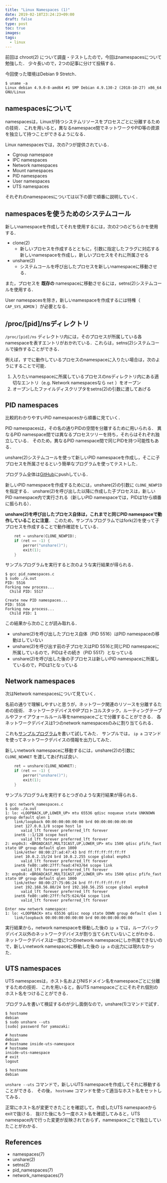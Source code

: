```yaml
---
title: "Linux Namespaces (1)"
date: 2019-02-18T23:24:23+09:00
draft: false
type: post
toc: true
images:
tags: 
  - linux
---
```


前回は chroot(2) について調査・テストしたので，今回はnamespacesについて勉強した．
少々長いので，2つの記事に分けて投稿する．

今回使った環境はDebian 9 Stretch．

```shell
$ uname -a
Linux debian 4.9.0-8-amd64 #1 SMP Debian 4.9.130-2 (2018-10-27) x86_64 GNU/Linux
```

## namespacesについて
namespacesは，Linuxが持つシステムリソースをプロセスごとに分離するための技術．
これを用いると，異なるnamespace間でネットワークやPID等の資源を独立して持つことができるようになる．

Linux namespacesでは，次の7つが提供されている．

* Cgroup namespace
* IPC namespaces
* Network namespaces
* Mount namespaces
* PID namespaces
* User namespaces
* UTS namespaces

それぞれのnamespacesについては以下の節で順番に説明していく．

## namespacesを使うためのシステムコール
新しいnamespaceを作成してそれを使用するには，次の2つのどちらかを使用する．

* clone(2)
    - 新しいプロセスを作成するとともに，引数に指定したフラグに対応する新しいnamespaceを作成し，新しいプロセスをそれに所属させる
* unshare(2)
    - システムコールを呼び出したプロセスを新しいnamespaceに移動させる．

また，プロセスを **既存の** namespaceに移動させるには，setns(2)システムコールを使用する．

User namespacesを除き，新しいnamespaceを作成するには特権（ `CAP_SYS_ADMIN` ）が必要となる．

## /proc/[pid]/nsディレクトリ
`/proc/[pid]/ns` ディレクトリ内には，そのプロセスが所属している各namespaceを表すエントリがおかれている．これらは，setns(2)システムコールで操作することができる．

例えば，すでに動作しているプロセスのnamespaceに入りたい場合は，次のようにすることで可能．

1. 入りたいnamespaceに所属しているプロセスのnsディレクトリ内にある適切なエントリ（e.g. Network namespacesなら `net` ）をオープン
1. オープンしたファイルディスクリプタをsetns(2)の引数に渡してあげる

## PID namespaces
比較的わかりやすいPID namespacesから順番に見ていく．

PID namespacesは，その名の通りPIDの空間を分離するために用いられる．
異なるPID namespace間では異なるプロセスツリーを持ち，それらはそれぞれ独立している．
そのため，異なるPID namespace間で同じPIDを持つ可能性もある．

unshare(2)システムコールを使って新しいPID namespaceを作成し，そこに子プロセスを所属させるという簡単なプログラムを使ってテストした．

プログラム全体は[GitHub](https://github.com/mas9612/study/blob/master/container/pid_namespace.c)にpushしている．

新しいPID namespaceを作成するためには，unshare(2)の引数に `CLONE_NEWPID` を指定する．
unshare(2)を呼び出した以降に作成した子プロセスは，新しいPID namespace内で実行される（新しいPID namespaceでは，PIDは1から順番に振られる）．

**unshare(2)を呼び出したプロセス自体は，これまでと同じPID namespaceで動作していることに注意**．
このため，サンプルプログラムではfork(2)を使って子プロセスを作成することで動作確認をしている．

```c
    ret = unshare(CLONE_NEWPID);
    if (ret == -1) {
        perror("unshare()");
        exit(1);
    }
```

サンプルプログラムを実行すると次のような実行結果が得られる．

```
$ gcc pid_namespaces.c
$ sudo ./a.out
PID: 5516
Forking new process...
  Child PID: 5517

Create new PID namespaces...
PID: 5516
Forking new process...
  Child PID: 1
```

この結果から次のことが読み取れる．

* unshare(2)を呼び出したプロセス自体（PID 5516）はPID namespaceの移動はしていない
* unshare(2)を呼び出す前の子プロセスはPID 5516と同じPID namespaceに所属しているので，PIDはその続き（PID 5517）となっている
* unshare(2)を呼び出した後の子プロセスは新しいPID namespaceに所属しているので，PIDは1となっている

## Network namespaces
次はNetwork namespacesについて見ていく．

名前の通りで理解しやすいと思うが，ネットワーク関連のリソースを分離するための技術．
ネットワークデバイスやIPプロトコルスタック，ルーティングテーブルやファイアウォールルール等をnamespaceごとで分離することができる．
各ネットワークデバイスは1つのnetwork namespacesのみに割り当てられる．

これも[サンプルプログラム](https://github.com/mas9612/study/blob/master/container/network_namespaces.c)を書いて試してみた．
サンプルでは， `ip a` コマンドを使ってネットワークデバイスの情報を出力してみた．

新しいnetwork namespaceに移動するには，unshare(2)の引数に `CLONE_NEWNET` を渡してあげれば良い．

```c
    ret = unshare(CLONE_NEWNET);
    if (ret == -1) {
        perror("unshare()");
        exit(1);
    }
```

サンプルプログラムを実行するとつぎのような実行結果が得られる．

```
$ gcc network_namespaces.c
$ sudo ./a.out
1: lo: <LOOPBACK,UP,LOWER_UP> mtu 65536 qdisc noqueue state UNKNOWN group default qlen 1
    link/loopback 00:00:00:00:00:00 brd 00:00:00:00:00:00
    inet 127.0.0.1/8 scope host lo
       valid_lft forever preferred_lft forever
    inet6 ::1/128 scope host
       valid_lft forever preferred_lft forever
2: enp0s3: <BROADCAST,MULTICAST,UP,LOWER_UP> mtu 1500 qdisc pfifo_fast state UP group default qlen 1000
    link/ether 08:00:27:ad:47:43 brd ff:ff:ff:ff:ff:ff
    inet 10.0.2.15/24 brd 10.0.2.255 scope global enp0s3
       valid_lft forever preferred_lft forever
    inet6 fe80::a00:27ff:fead:4743/64 scope link
       valid_lft forever preferred_lft forever
3: enp0s8: <BROADCAST,MULTICAST,UP,LOWER_UP> mtu 1500 qdisc pfifo_fast state UP group default qlen 1000
    link/ether 08:00:27:75:06:24 brd ff:ff:ff:ff:ff:ff
    inet 192.168.56.80/24 brd 192.168.56.255 scope global enp0s8
       valid_lft forever preferred_lft forever
    inet6 fe80::a00:27ff:fe75:624/64 scope link
       valid_lft forever preferred_lft forever

Enter new network namespace:
1: lo: <LOOPBACK> mtu 65536 qdisc noop state DOWN group default qlen 1
    link/loopback 00:00:00:00:00:00 brd 00:00:00:00:00:00
```

実行結果から，network namespaceを移動した後の `ip a` では，ループバックデバイス以外のネットワークデバイスが割り当てられていないことがわかる．
ネットワークデバイスは一度に1つのnetwork namespaceにしか所属できないので，新しいnetwork namespaceに移動した後の `ip a` の出力には現れなかった．

## UTS namespaces
UTS namespacesは，ホスト名およびNISドメイン名をnamespaceごとに分離するための技術．
これを用いると，各UTS namespaceごとにそれぞれ個別のホスト名をつけることができる．

プログラムを書いて検証するのが少し面倒なので，unshare(1)コマンドで試す．

```shell
$ hostname
debian
$ sudo unshare --uts
[sudo] password for yamazaki:

# hostname
debian
# hostname inside-uts-namespace
# hostname
inside-uts-namespace
# exit
logout

$ hostname
debian
```

`unshare --uts` コマンドで，新しいUTS namespaceを作成してそれに移動することができる．
その後， `hostname` コマンドを使って適当なホスト名をセットしてみる．

正常にホスト名が変更できたことを確認して，作成したUTS namespaceからexitで抜ける．
抜けた後にもう一度ホスト名を確認してみると，UTS namespace内で行った変更が反映されておらず，namespaceごとで独立していたことがわかる．

## References
* namespaces(7)
* unshare(2)
* setns(2)
* pid_namespaces(7)
* network_namespaces(7)
